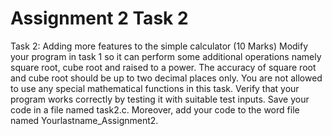# Assignment 2 Task 2


Task 2: Adding more features to the simple calculator (10 Marks)
Modify your program in task 1 so it can perform some additional operations namely square root, cube root and raised to a power. The accuracy of square root and cube root should be up to two decimal places only. You are not allowed to use any special mathematical functions in this task. Verify that your program works correctly by testing it with suitable test inputs. Save your code in a file named task2.c. Moreover, add your code to the word file named Yourlastname_Assignment2.
